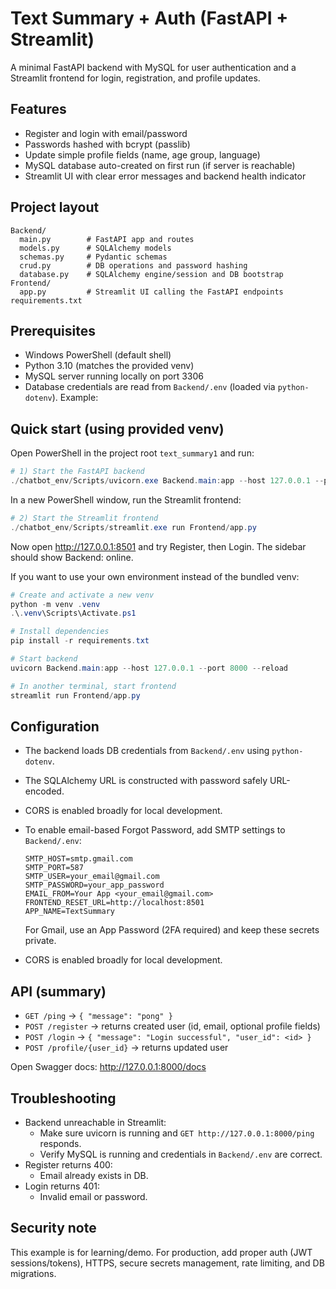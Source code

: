# Text Summary + Auth (FastAPI + Streamlit)

A minimal FastAPI backend with MySQL for user authentication and a Streamlit frontend for login, registration, and profile updates.

## Features
- Register and login with email/password
- Passwords hashed with bcrypt (passlib)
- Update simple profile fields (name, age group, language)
- MySQL database auto-created on first run (if server is reachable)
- Streamlit UI with clear error messages and backend health indicator

## Project layout
```
Backend/
  main.py        # FastAPI app and routes
  models.py      # SQLAlchemy models
  schemas.py     # Pydantic schemas
  crud.py        # DB operations and password hashing
  database.py    # SQLAlchemy engine/session and DB bootstrap
Frontend/
  app.py         # Streamlit UI calling the FastAPI endpoints
requirements.txt
```

## Prerequisites
- Windows PowerShell (default shell)
- Python 3.10 (matches the provided venv)
- MySQL server running locally on port 3306
- Database credentials are read from `Backend/.env` (loaded via `python-dotenv`). Example:


## Quick start (using provided venv)
Open PowerShell in the project root `text_summary1` and run:

```powershell
# 1) Start the FastAPI backend
./chatbot_env/Scripts/uvicorn.exe Backend.main:app --host 127.0.0.1 --port 8000 --reload
```

In a new PowerShell window, run the Streamlit frontend:

```powershell
# 2) Start the Streamlit frontend
./chatbot_env/Scripts/streamlit.exe run Frontend/app.py
```

Now open http://127.0.0.1:8501 and try Register, then Login. The sidebar should show Backend: online.

If you want to use your own environment instead of the bundled venv:

```powershell
# Create and activate a new venv
python -m venv .venv
.\.venv\Scripts\Activate.ps1

# Install dependencies
pip install -r requirements.txt

# Start backend
uvicorn Backend.main:app --host 127.0.0.1 --port 8000 --reload

# In another terminal, start frontend
streamlit run Frontend/app.py
```

## Configuration
- The backend loads DB credentials from `Backend/.env` using `python-dotenv`.
- The SQLAlchemy URL is constructed with password safely URL-encoded.
- CORS is enabled broadly for local development.
- To enable email-based Forgot Password, add SMTP settings to `Backend/.env`:

  ```env
  SMTP_HOST=smtp.gmail.com
  SMTP_PORT=587
  SMTP_USER=your_email@gmail.com
  SMTP_PASSWORD=your_app_password
  EMAIL_FROM=Your App <your_email@gmail.com>
  FRONTEND_RESET_URL=http://localhost:8501
  APP_NAME=TextSummary
  ```
  For Gmail, use an App Password (2FA required) and keep these secrets private.
- CORS is enabled broadly for local development.

## API (summary)
- `GET /ping` → `{ "message": "pong" }`
- `POST /register` → returns created user (id, email, optional profile fields)
- `POST /login` → `{ "message": "Login successful", "user_id": <id> }`
- `POST /profile/{user_id}` → returns updated user

Open Swagger docs: http://127.0.0.1:8000/docs

## Troubleshooting
- Backend unreachable in Streamlit:
  - Make sure uvicorn is running and `GET http://127.0.0.1:8000/ping` responds.
  - Verify MySQL is running and credentials in `Backend/.env` are correct.
- Register returns 400:
  - Email already exists in DB.
- Login returns 401:
  - Invalid email or password.

## Security note
This example is for learning/demo. For production, add proper auth (JWT sessions/tokens), HTTPS, secure secrets management, rate limiting, and DB migrations.
